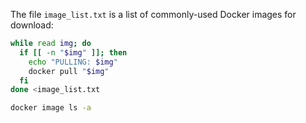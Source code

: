 The file `image_list.txt` is a list of commonly-used Docker images for download:

```bash
while read img; do
  if [[ -n "$img" ]]; then
    echo "PULLING: $img"
    docker pull "$img"
  fi
done <image_list.txt

docker image ls -a
```
